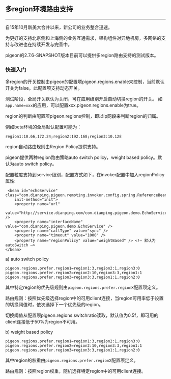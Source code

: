 ## 多region环境路由支持
_______

自15年10月新美大合并以来，新公司的业务整合迅速。

为更好的支持北京侧和上海侧的业务互通需求，架构组件对异地机房，多网络的支持与改进也在持续开发与完善中。

pigeon的2.7.6-SNAPSHOT版本目前可以提供多region路由支持的测试版本。

### 快速入门

多region的开关控制由pigeon的配置项pigeon.regions.enable来控制，当前默认开关为false。此配置项支持动态开关。

测试阶段，全局开关默认为关闭，可在应用级别开启自动切换region的开关。
如`app.name=xxx`的应用，可以配置xxx.pigeon.regions.enable为true。

region的判断由配置项pigeon.regions控制，即以ip网段来判断region的归属。

例如beta环境的全局默认配置可能为：

`region1:10.66,172.24;region2:192.168;region3:10.128`

region自动路由规则由Region Policy提供支持。

pigeon提供两种region路由策略auto switch policy，weight based policy。默认为auto switch policy。

配置粒度支持到service级别，配置方式如下，在invoker配置中加入regionPolicy属性:

     <bean id="echoService" class="com.dianping.pigeon.remoting.invoker.config.spring.ReferenceBean"
        init-method="init">
        <property name="url"
        value="http://service.dianping.com/com.dianping.pigeon.demo.EchoService" />
        <property name="interfaceName" value="com.dianping.pigeon.demo.EchoService" />
        <property name="callType" value="sync" />
        <property name="timeout" value="1000" />
        <property name="regionPolicy" value="weightBased" /> <!— 默认为autoSwitch —>
    </bean>

a) auto switch policy

`
pigeon.regions.prefer.region1=region1:3,region2:1,region3:0
pigeon.regions.prefer.region2=region2:10,region3:3,region1:1
pigeon.regions.prefer.region3=region3:3,region1:1,region2:0
`

其中特定region的优先级规则由`pigeon.regions.prefer.regionX`配置项定义。

路由规则：按照优先级选择region中的可用client连接，当region可用率低于设置的切换阈值时，依次选择下一个优先级的region。

切换阈值从配置项pigeon.regions.switchratio读取，默认值为0.5f，即可用的client连接低于50%为region不可用。

b) weight based policy

`
pigeon.regions.prefer.region1=region1:3,region2:1,region3:0
pigeon.regions.prefer.region2=region2:10,region3:3,region1:1
pigeon.regions.prefer.region3=region3:3,region1:1,region2:0
`

其中region的权重由`pigeon.regions.prefer.regionX`配置项定义。

路由规则：按照region权重，随机选择特定region中的可用client连接。